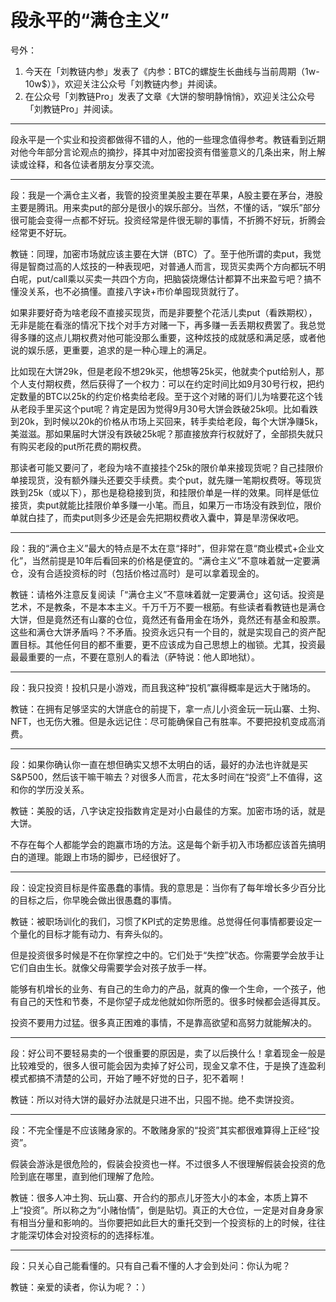 # 段永平的“满仓主义”

号外：
1. 今天在「刘教链内参」发表了《内参：BTC的螺旋生长曲线与当前周期（1w-10w$）》，欢迎关注公众号「刘教链内参」并阅读。
2. 在公众号「刘教链Pro」发表了文章《大饼的黎明静悄悄》，欢迎关注公众号「刘教链Pro」并阅读。

* * *

段永平是一个实业和投资都做得不错的人，他的一些理念值得参考。教链看到近期对他今年部分言论观点的摘抄，择其中对加密投资有借鉴意义的几条出来，附上解读或诠释，和各位读者朋友分享交流。

---

段：我是一个满仓主义者，我管的投资里美股主要在苹果，A股主要在茅台，港股主要是腾讯。用来卖put的部分是很小的娱乐部分。当然，不懂的话，“娱乐”部分很可能会变得一点都不好玩。投资经常是件很无聊的事情，不折腾不好玩，折腾会经常更不好玩。

教链：同理，加密市场就应该主要在大饼（BTC）了。至于他所谓的卖put，我觉得是智商过高的人炫技的一种表现吧，对普通人而言，现货买卖两个方向都玩不明白呢，put/call乘以买卖一共四个方向，把脑袋烧爆估计都算不出来盈亏吧？搞不懂没关系，也不必搞懂。直接八字诀+市价单囤现货就行了。

如果非要好奇为啥老段不直接买现货，而是非要整个花活儿卖put（看跌期权），无非是能在看涨的情况下找个对手方对赌一下，再多赚一丢丢期权费罢了。我总觉得多赚的这点儿期权费对他可能没那么重要，这种炫技的成就感和满足感，或者他说的娱乐感，更重要，追求的是一种心理上的满足。

比如现在大饼29k，但是老段不想29k买，他想等25k买，他就卖个put给别人，那个人支付期权费，然后获得了一个权力：可以在约定时间比如9月30号行权，把约定数量的BTC以25k的约定价格卖给老段。至于这个对赌的哥们儿为啥要花这个钱从老段手里买这个put呢？肯定是因为觉得9月30号大饼会跌破25k呗。比如看跌到20k，到时候以20k的价格从市场上买回来，转手卖给老段，每个大饼净赚5k，美滋滋。那如果届时大饼没有跌破25k呢？那直接放弃行权就好了，全部损失就只有购买老段的put所花费的期权费。

那读者可能又要问了，老段为啥不直接挂个25k的限价单来接现货呢？自己挂限价单接现货，没有额外赚头还要交手续费。卖个put，就先赚一笔期权费呀。等现货跌到25k（或以下），那也是稳稳接到货，和挂限价单是一样的效果。同样是低位接货，卖put就能比挂限价单多赚一小笔。而且，如果万一市场没有跌到位，限价单就白挂了，而卖put则多少还是会先把期权费收入囊中，算是旱涝保收吧。

---

段：我的“满仓主义”最大的特点是不太在意“择时”，但非常在意“商业模式+企业文化”，当然前提是10年后看回来的价格是便宜的。“满仓主义”不意味着就一定要满仓，没有合适投资标的时（包括价格过高时）是可以拿着现金的。

教链：请格外注意反复阅读「“满仓主义”不意味着就一定要满仓」这句话。投资是艺术，不是教条，不是本本主义。千万千万不要一根筋。有些读者看教链也是满仓大饼，但是竟然还有山寨的仓位，竟然还有备用金在场外，竟然还有基金和股票。这些和满仓大饼矛盾吗？不矛盾。投资永远只有一个目的，就是实现自己的资产配置目标。其他任何目的都不重要，更不应该成为自己思想上的枷锁。尤其，投资最最最重要的一点，不要在意别人的看法（萨特说：他人即地狱）。

---

段：我只投资！投机只是小游戏，而且我这种“投机”赢得概率是远大于赌场的。

教链：在拥有足够坚实的大饼底仓的前提下，拿一点儿小资金玩一玩山寨、土狗、NFT，也无伤大雅。但是永远记住：尽可能确保自己有胜率。不要把投机变成高消费。

---

段：如果你确认你一直在想但确实又想不太明白的话，最好的办法也许就是买S&P500，然后该干嘛干嘛去？对很多人而言，花太多时间在“投资”上不值得，这和你的学历没关系。

教链：美股的话，八字诀定投指数肯定是对小白最佳的方案。加密市场的话，就是大饼。

不存在每个人都能学会的跑赢市场的方法。这是每个新手初入市场都应该首先搞明白的道理。能跟上市场的脚步，已经很好了。

---

段：设定投资目标是件蛮愚蠢的事情。我的意思是：当你有了每年增长多少百分比的目标之后，你早晚会做出很愚蠢的事情。

教链：被职场训化的我们，习惯了KPI式的定势思维。总觉得任何事情都要设定一个量化的目标才能有动力、有奔头似的。

但是投资很多时候是不在你掌控之中的。它们处于“失控”状态。你需要学会放手让它们自由生长。就像父母需要学会对孩子放手一样。

能够有机增长的业务、有自己的生命力的产品，就真的像一个生命，一个孩子，他有自己的天性和节奏，不是你望子成龙他就如你所愿的。很多时候都会适得其反。

投资不要用力过猛。很多真正困难的事情，不是靠高欲望和高努力就能解决的。

---

段：好公司不要轻易卖的一个很重要的原因是，卖了以后换什么！拿着现金一般是比较难受的，很多人很可能会因为卖掉了好公司，现金又拿不住，于是换了连盈利模式都搞不清楚的公司，开始了睡不好觉的日子，犯不着啊！

教链：所以对待大饼的最好办法就是只进不出，只囤不抛。绝不卖饼投资。

---

段：不完全懂是不应该赌身家的。不敢赌身家的“投资”其实都很难算得上正经“投资”。

假装会游泳是很危险的，假装会投资也一样。不过很多人不很理解假装会投资的危险到底在哪里，直到他们理解了危险。

教链：很多人冲土狗、玩山寨、开合约的那点儿牙签大小的本金，本质上算不上“投资”。所以称之为“小赌怡情”，倒是贴切。真正的大仓位，一定是对自身身家有相当分量和影响的。当你要把如此巨大的重托交到一个投资标的上的时候，往往才能深切体会对投资标的的选择标准。

---

段：只关心自己能看懂的。只有自己看不懂的人才会到处问：你认为呢？

教链：亲爱的读者，你认为呢？：）








